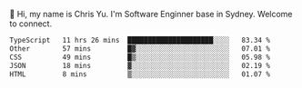 👋 Hi, my name is Chris Yu. I'm Software Enginner base in Sydney. Welcome to connect.

<!--START_SECTION:waka-->

```txt
TypeScript   11 hrs 26 mins  █████████████████████░░░░   83.34 %
Other        57 mins         █▓░░░░░░░░░░░░░░░░░░░░░░░   07.01 %
CSS          49 mins         █▒░░░░░░░░░░░░░░░░░░░░░░░   05.98 %
JSON         18 mins         ▓░░░░░░░░░░░░░░░░░░░░░░░░   02.19 %
HTML         8 mins          ▒░░░░░░░░░░░░░░░░░░░░░░░░   01.07 %
```

<!--END_SECTION:waka-->

